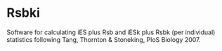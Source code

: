 # Rsbki
Software for calculating iES plus Rsb and iESk plus Rsbk (per individual) statistics following Tang, Thornton &amp; Stoneking, PloS Biology 2007.
